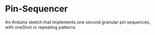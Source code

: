 # Pin-Sequencer
An Arduino sketch that implements one second granular pin sequences, with oneShot or repeating patterns
